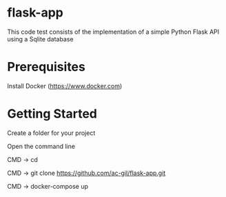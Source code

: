 # flask-app
This code test consists of the implementation of a simple Python Flask API using a
Sqlite database

# Prerequisites

Install Docker (https://www.docker.com)

# Getting Started

Create a folder for your project

Open the command line

CMD -> cd <your folder>
    
CMD -> git clone https://github.com/ac-gil/flask-app.git

CMD -> docker-compose up


    
